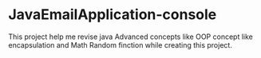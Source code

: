 # JavaEmailApplication-console 

This project help me revise java Advanced concepts like OOP concept like encapsulation and Math Random finction while creating this project.

